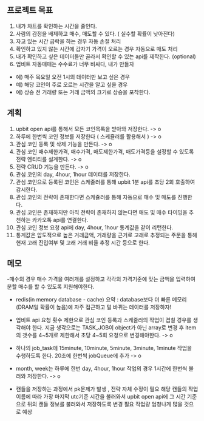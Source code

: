## 프로젝트 목표

1. 내가 차트를 확인하는 시간을 줄인다.
2. 사람의 감정을 배제하고 매수, 매도할 수 있다. ( 실수할 확률이 낮아진다)
3. 자고 있는 시간 급락을 하는 경우 자동 손절 처리
4. 확인하고 있지 않는 시간에 갑자기 가격이 오르는 경우 자동으로 매도 처리
5. 내가 확인하고 싶은 데이터들만 골라서 확인할 수 있는 api를 제작한다. (optional)
6. 업비트 자동매매는 수수료가 너무 비싸다, 내가 만들자

- 예) 매주 목요일 오전 1시의 데이터만 보고 싶은 경우
- 예) 해당 코인이 주로 오르는 시간을 알고 싶을 경우
- 예) 상승 전 거래량 또는 거래 금액의 크기로 상승을 포착한다.

## 계획

1. upbit open api를 통해서 모든 코인목록을 받아와 저장한다. -> o
2. 하루에 한번씩 코인 정보를 저장한다 ( 스케쥴러를 활용해서 ) -> o
3. 관심 코인 등록 및 삭제 기능을 만든다. -> o
4. 관심 코인 매수제한가격, 매수가격, 매도제한가격, 매도가격등을 설정할 수 있도록 전략 엔티티를 설계한다. -> o
5. 전략 CRUD 기능을 만든다. -> o
6. 관심 코인의 day, 4hour, 1hour 데이터를 저장한다.
7. 관심 코인으로 등록된 코인은 스케줄러를 통해 upbit 1분 api를 초당 2회 호출하여 감시한다.
8. 관심 코인의 전략이 존재한다면 스케쥴러를 통해 자동으로 매수 및 매도를 진행한다.
9. 관심 코인은 존재하지만 아직 전략이 존재하지 않는다면 매도 및 매수 타이밍을 추천하는 카카오톡 api를 연결한다.
10. 관심 코인 정보 요청 api에 day, 4hour, 1hour 통계값을 같이 리턴한다.
11. 통계값은 압도적으로 높은 거래금액, 거래량을 근거로 고래로 추정되는 주문을 통해 현재 고래 진입여부 및 고래 거래 비율 추정 시간 등으로 한다.

## 메모

-매수의 경우 매수 가격을 여러개를 설정하고 각각의 가격기준에 맞는 금액을 입력하여
분할 매수를 할 수 있도록 지원해야한다.

- redis(in memory database - cache) 요약 : database보다 더 빠른 메모리(DRAM일 확률이 높음)에 자주 접근하고 덜 바뀌는 데이터를 저장하자!

- 업비트 api 요청 횟수 제한으로 관심 코인 등록과 스케줄러의 작업이 겹칠 경우를 생각해야 한다.
  지금 생각으로는 TASK_JOB이 object가 아닌 array로 변경 후 item의 갯수를 4~5개로 제한해서 초당 4~5회 요청으로 변경해야한다. -> o

- 하나의 job_task에 15minute, 10minute, 5minute, 3minute, 1minute 작업을 수행하도록 한다. 20초에 한번씩 jobQueue에 추가 -> o

- month, week는 하루에 한번 day, 4hour, 1hour 작업의 경우 1시간에 한번씩 불러와 저장한다. -> o

- 캔들을 저장하는 과정에서 pk문제가 발생 , 전략 자체 수정이 필요
  해당 캔들의 작업 이름에 따라 가장 마지막 utc기준 시간을 불러와서 upbit open api에 그 시간 기준으로 뒤의 캔들 정보를 불러와서 저장하도록 변경 필요 작업량 엄청나게 많을 것으로 예상
